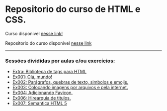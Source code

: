 # Repositorio do curso de HTML e CSS.

Curso disponivel [nesse link!](https://www.youtube.com/playlist?list=PLHz_AreHm4dkZ9-atkcmcBaMZdmLHft8n)  

Repositorio do curso disponivel [nesse link](https://github.com/gustavoguanabara/html-css)
<hr>

### Sessões divididas por aulas e/ou exercícios:

- [Extra: Biblioteca de tags para HTML](https://www.instagram.com/p/CHiQXYPgXTU/)
- [Ex001: Olá, mundo!](https://github.com/CalebeEvangelista/Curso-HTML-CSS-CursoEmVideo/blob/main/Exercicios/Ex001/index.html)
- [Ex002: Parágrafos, quebras de texto, simbolos e emojis.](https://github.com/CalebeEvangelista/Curso-HTML-CSS-CursoEmVideo/blob/main/Exercicios/Ex002/index.html)
- [Ex003: Colocando imagens por arquivos e pela internet.](https://github.com/CalebeEvangelista/Curso-HTML-CSS-CursoEmVideo/blob/main/Exercicios/Ex003/index.html)
- [Ex004: Adicionando Favicon.](https://github.com/CalebeEvangelista/Curso-HTML-CSS-CursoEmVideo/blob/main/Exercicios/Ex004/index.html)
- [Ex006: Hirearquia de titulos.](https://github.com/CalebeEvangelista/Curso-HTML-CSS-CursoEmVideo/blob/main/Exercicios/Ex006/index.html)
- [Ex007: Semantica HTML 5](https://github.com/CalebeEvangelista/Curso-HTML-CSS-CursoEmVideo/blob/main/Exercicios/Ex007/index.html)